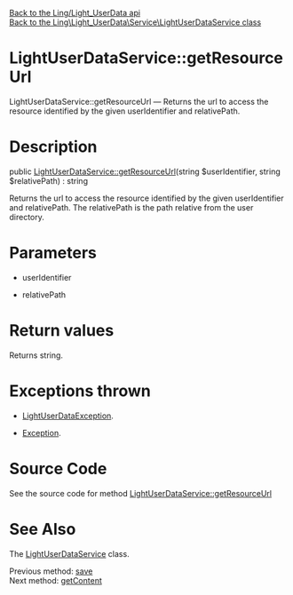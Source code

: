 [Back to the Ling/Light_UserData api](https://github.com/lingtalfi/Light_UserData/blob/master/doc/api/Ling/Light_UserData.md)<br>
[Back to the Ling\Light_UserData\Service\LightUserDataService class](https://github.com/lingtalfi/Light_UserData/blob/master/doc/api/Ling/Light_UserData/Service/LightUserDataService.md)


LightUserDataService::getResourceUrl
================



LightUserDataService::getResourceUrl — Returns the url to access the resource identified by the given userIdentifier and relativePath.




Description
================


public [LightUserDataService::getResourceUrl](https://github.com/lingtalfi/Light_UserData/blob/master/doc/api/Ling/Light_UserData/Service/LightUserDataService/getResourceUrl.md)(string $userIdentifier, string $relativePath) : string




Returns the url to access the resource identified by the given userIdentifier and relativePath.
The relativePath is the path relative from the user directory.




Parameters
================


- userIdentifier

    

- relativePath

    


Return values
================

Returns string.


Exceptions thrown
================

- [LightUserDataException](https://github.com/lingtalfi/Light_UserData/blob/master/doc/api/Ling/Light_UserData/Exception/LightUserDataException.md).&nbsp;

- [Exception](http://php.net/manual/en/class.exception.php).&nbsp;







Source Code
===========
See the source code for method [LightUserDataService::getResourceUrl](https://github.com/lingtalfi/Light_UserData/blob/master/Service/LightUserDataService.php#L381-L420)


See Also
================

The [LightUserDataService](https://github.com/lingtalfi/Light_UserData/blob/master/doc/api/Ling/Light_UserData/Service/LightUserDataService.md) class.

Previous method: [save](https://github.com/lingtalfi/Light_UserData/blob/master/doc/api/Ling/Light_UserData/Service/LightUserDataService/save.md)<br>Next method: [getContent](https://github.com/lingtalfi/Light_UserData/blob/master/doc/api/Ling/Light_UserData/Service/LightUserDataService/getContent.md)<br>

